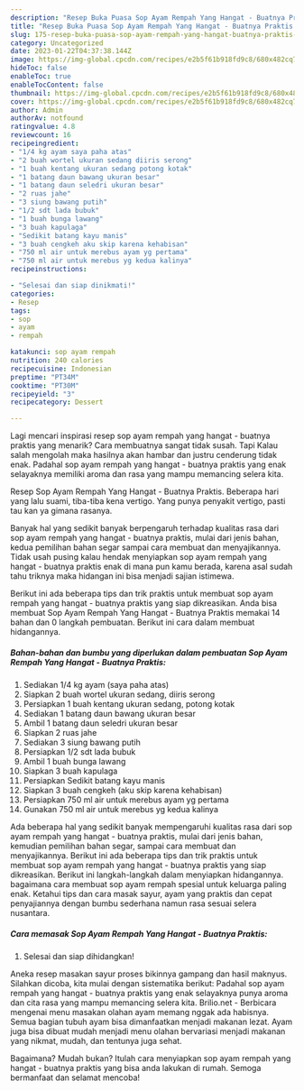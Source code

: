 ```yaml
---
description: "Resep Buka Puasa Sop Ayam Rempah Yang Hangat - Buatnya Praktis yang Lezat Sekali"
title: "Resep Buka Puasa Sop Ayam Rempah Yang Hangat - Buatnya Praktis yang Lezat Sekali"
slug: 175-resep-buka-puasa-sop-ayam-rempah-yang-hangat-buatnya-praktis-yang-lezat-sekali
category: Uncategorized
date: 2023-01-22T04:37:38.144Z
image: https://img-global.cpcdn.com/recipes/e2b5f61b918fd9c8/680x482cq70/sop-ayam-rempah-yang-hangat-buatnya-praktis-foto-resep-utama.jpg
hideToc: false
enableToc: true
enableTocContent: false
thumbnail: https://img-global.cpcdn.com/recipes/e2b5f61b918fd9c8/680x482cq70/sop-ayam-rempah-yang-hangat-buatnya-praktis-foto-resep-utama.jpg
cover: https://img-global.cpcdn.com/recipes/e2b5f61b918fd9c8/680x482cq70/sop-ayam-rempah-yang-hangat-buatnya-praktis-foto-resep-utama.jpg
author: Admin
authorAv: notfound
ratingvalue: 4.8
reviewcount: 16
recipeingredient:
- "1/4 kg ayam saya paha atas"
- "2 buah wortel ukuran sedang diiris serong"
- "1 buah kentang ukuran sedang potong kotak"
- "1 batang daun bawang ukuran besar"
- "1 batang daun seledri ukuran besar"
- "2 ruas jahe"
- "3 siung bawang putih"
- "1/2 sdt lada bubuk"
- "1 buah bunga lawang"
- "3 buah kapulaga"
- "Sedikit batang kayu manis"
- "3 buah cengkeh aku skip karena kehabisan"
- "750 ml air untuk merebus ayam yg pertama"
- "750 ml air untuk merebus yg kedua kalinya"
recipeinstructions:

- "Selesai dan siap dinikmati!"
categories:
- Resep
tags:
- sop
- ayam
- rempah

katakunci: sop ayam rempah 
nutrition: 240 calories
recipecuisine: Indonesian
preptime: "PT34M"
cooktime: "PT30M"
recipeyield: "3"
recipecategory: Dessert

---
```



Lagi mencari inspirasi resep sop ayam rempah yang hangat - buatnya praktis yang menarik? Cara membuatnya sangat tidak susah. Tapi Kalau salah mengolah maka hasilnya akan hambar dan justru cenderung tidak enak. Padahal sop ayam rempah yang hangat - buatnya praktis yang enak selayaknya memiliki aroma dan rasa yang mampu memancing selera kita.


Resep Sop Ayam Rempah Yang Hangat - Buatnya Praktis. Beberapa hari yang lalu suami, tiba-tiba kena vertigo. Yang punya penyakit vertigo, pasti tau kan ya gimana rasanya.

Banyak hal yang sedikit banyak berpengaruh terhadap kualitas rasa dari sop ayam rempah yang hangat - buatnya praktis, mulai dari jenis bahan, kedua pemilihan bahan segar sampai cara membuat dan menyajikannya. Tidak usah pusing kalau hendak menyiapkan sop ayam rempah yang hangat - buatnya praktis enak di mana pun kamu berada, karena asal sudah tahu triknya maka hidangan ini bisa menjadi sajian istimewa.


Berikut ini ada beberapa tips dan trik praktis untuk membuat sop ayam rempah yang hangat - buatnya praktis yang siap dikreasikan. Anda bisa membuat Sop Ayam Rempah Yang Hangat - Buatnya Praktis memakai 14 bahan dan 0 langkah pembuatan. Berikut ini cara dalam membuat hidangannya.

<!--inarticleads1-->

##### Bahan-bahan dan bumbu yang diperlukan dalam pembuatan Sop Ayam Rempah Yang Hangat - Buatnya Praktis:

1. Sediakan 1/4 kg ayam (saya paha atas)
1. Siapkan 2 buah wortel ukuran sedang, diiris serong
1. Persiapkan 1 buah kentang ukuran sedang, potong kotak
1. Sediakan 1 batang daun bawang ukuran besar
1. Ambil 1 batang daun seledri ukuran besar
1. Siapkan 2 ruas jahe
1. Sediakan 3 siung bawang putih
1. Persiapkan 1/2 sdt lada bubuk
1. Ambil 1 buah bunga lawang
1. Siapkan 3 buah kapulaga
1. Persiapkan Sedikit batang kayu manis
1. Siapkan 3 buah cengkeh (aku skip karena kehabisan)
1. Persiapkan 750 ml air untuk merebus ayam yg pertama
1. Gunakan 750 ml air untuk merebus yg kedua kalinya


Ada beberapa hal yang sedikit banyak mempengaruhi kualitas rasa dari sop ayam rempah yang hangat - buatnya praktis, mulai dari jenis bahan, kemudian pemilihan bahan segar, sampai cara membuat dan menyajikannya. Berikut ini ada beberapa tips dan trik praktis untuk membuat sop ayam rempah yang hangat - buatnya praktis yang siap dikreasikan. Berikut ini langkah-langkah dalam menyiapkan hidangannya. bagaimana cara membuat sop ayam rempah spesial untuk keluarga paling enak. Ketahui tips dan cara masak sayur, ayam yang praktis dan cepat penyajiannya dengan bumbu sederhana namun rasa sesuai selera nusantara. 

<!--inarticleads2-->

##### Cara memasak Sop Ayam Rempah Yang Hangat - Buatnya Praktis:


1. Selesai dan siap dihidangkan!

Aneka resep masakan sayur proses bikinnya gampang dan hasil maknyus. Silahkan dicoba, kita mulai dengan sistematika berikut: Padahal sop ayam rempah yang hangat - buatnya praktis yang enak selayaknya punya aroma dan cita rasa yang mampu memancing selera kita. Brilio.net - Berbicara mengenai menu masakan olahan ayam memang nggak ada habisnya. Semua bagian tubuh ayam bisa dimanfaatkan menjadi makanan lezat. Ayam juga bisa dibuat mudah menjadi menu olahan bervariasi menjadi makanan yang nikmat, mudah, dan tentunya juga sehat. 

Bagaimana? Mudah bukan? Itulah cara menyiapkan sop ayam rempah yang hangat - buatnya praktis yang bisa anda lakukan di rumah. Semoga bermanfaat dan selamat mencoba!
